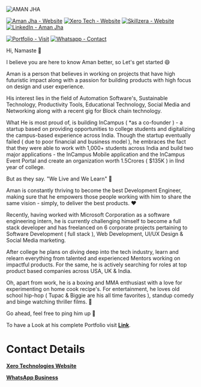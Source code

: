 ![AMAN JHA](https://user-images.githubusercontent.com/75173703/125692888-7c5ec438-02b4-4d03-85d2-e85de5ea633c.png)

[![Aman Jha - Website](https://img.shields.io/badge/Aman_Jha-Website-000000?logo=webflow&logoColor=ffffff)](https://www.iafindia.com/mr-aman-jha/)   [![Xero Tech - Website](https://img.shields.io/badge/Xero_Tech-Website-000000?logo=xero&logoColor=ffffff)](https://xeroed.tech/)         [![Skillzera - Website](https://img.shields.io/badge/Skillzera-Website-000000?logo=socket.io&logoColor=ffffff)](http://skillzera.tech/)     [![LinkedIn - Aman Jha](https://img.shields.io/badge/Portfolio-Visit-ffffff?logo=linkedin&logoColor=000000)](https://www.linkedin.com/in/amanjhaofficial/)  


[![Portfolio - Visit](https://img.shields.io/badge/Portfolio-Visit-ffffff?logo=linkedin&logoColor=000000)](https://github.com/inofficialamanjha/inofficialamanjha/tree/main/Portfolio) [![Whatsapp - Contact](https://img.shields.io/badge/Whatsapp-Contact-ffffff?logo=whatsapp&logoColor=000000)](https://api.whatsapp.com/message/VQX4YB3VKS3RE1) 

<!--- Label Buttons Generated Using : https://michaelcurrin.github.io/badge-generator/#/generic || https://github.com/MichaelCurrin/badge-generator --->

Hi, Namaste 👋

I believe you are here to know Aman better, so Let's get started 😄

Aman is a person that believes in working on projects that have high futuristic impact along with a passion for building products with high focus on design and user experience.

His interest lies in the field of Automation Software's, Sustainable Technology, Productivity Tools, Educational Technology, Social Media and Networking along with a recent gig for Block chain technology.

What He is most proud of, is building InCampus ( *as a co-founder ) - a startup based on providing opportunities to college students and digitalizing the campus-based experience across India. Though the startup eventually failed ( due to poor financial and business model ), he embraces the fact that they were able to work with 1,000+ students across India and build two major applications - the InCampus Mobile application and the InCampus Event Portal and create an organization worth 1.5Crores ( $135K ) in IInd year of college.

But as they say. "We Live and We Learn" 💫

Aman is constantly thriving to become the best Development Engineer, making sure that he empowers those people working with him to share the same vision - simply, to deliver the best products. ❤

Recently, having worked with Microsoft Corporation as a software engineering intern, he is currently challenging himself to become a full stack developer and has freelanced on 6 corporate projects pertaining to Software Development ( full stack ), Web Development, UI/UX Design & Social Media marketing.

After college he plans on diving deep into the tech industry, learn and relearn everything from talented and experienced Mentors working on impactful products. For the same, he is actively searching for roles at top product based companies across USA, UK & India.

Oh, apart from work, he is a boxing and MMA enthusiast with a love for experimenting on home cook recipe's. For entertainment, he loves old school hip-hop ( Tupac & Biggie are his all time favorites ), standup comedy and binge watching thriller films. 🍻

Go ahead, feel free to ping him up 📲

To have a Look at his complete Portfolio visit [**Link**](https://github.com/inofficialamanjha/inofficialamanjha/tree/main/Portfolio).

# Contact Details

[**Xero Technologies Website**](https://xeroed.tech/)

[**WhatsApp Business**](https://api.whatsapp.com/message/VQX4YB3VKS3RE1)
